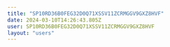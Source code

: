 ```yaml
---
title: "SP10RD36B0FEG32D0Q71XSSV11ZCRMGGV9GXZ8HVF"
date: 2024-03-10T14:26:43.805Z
user: SP10RD36B0FEG32D0Q71XSSV11ZCRMGGV9GXZ8HVF
layout: "users"
---
```

    